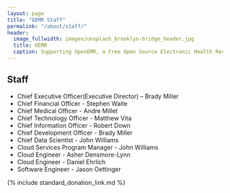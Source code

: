 ```yaml
---
layout: page
title: "OEMR Staff"
permalink: "/about/staff/"
header:
  image_fullwidth: images/unsplash_brooklyn-bridge_header.jpg
  title: OEMR
  caption: Supporting OpenEMR, a Free Open Source Electronic Health Record
---
```


## Staff
* Chief Executive Officer(Executive Director) – Brady Miller
* Chief Financial Officer - Stephen Waite
* Chief Medical Officer - Andre Millet
* Chief Technology Officer - Matthew Vita
* Chief Information Officer - Robert Down
* Chief Development Officer - Brady Miller
* Chief Data Scientist - John Williams
* Cloud Services Program Manager - John Williams
* Cloud Engineer - Asher Densmore-Lynn
* Cloud Engineer - Daniel Ehrlich
* Software Engineer - Jason Oettinger

{% include standard_donation_link.md %}

